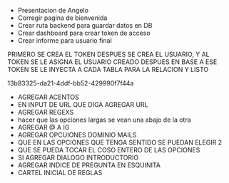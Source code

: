 - Presentacion de Angelo
- Corregir pagina de bienvenida
- Crear ruta backend para guardar datos en DB
- Crear dashboard para crear token de acceso
- Crear informe para usuario final

PRIMERO SE CREA EL TOKEN
DESPUES SE CREA EL USUARIO, Y AL TOKEN SE LE ASIGNA EL USUARIO CREADO
DESPUES EN BASE A ESE TOKEN SE LE INYECTA A CADA TABLA PARA LA RELACION
Y LISTO

13b83325-da21-4ddf-bb52-429990f7f44a

- AGREGAR ACENTOS
- EN INPUT DE URL QUE DIGA AGREGAR URL
- AGREGAR REGEXS
- hacer que las opciones largas se vean una abajo de la otra
- AGREGAR @ A IG
- AGREGAR OPCUIONES DOMINIO MAILS
- QUE EN LAS OPCIONES QUE TENGA SENTIDO SE PUEDAN ELEGIR 2
- QUE SE PUEDA TOCAR EL COSO ENTERO DE LAS OPCIONES
- SI AGREGAR DIALOGO INTRODUCTORIO
- AGREGAR INDICE DE PREGUNTA EN ESQUINITA
- CARTEL INICIAL DE REGLAS
